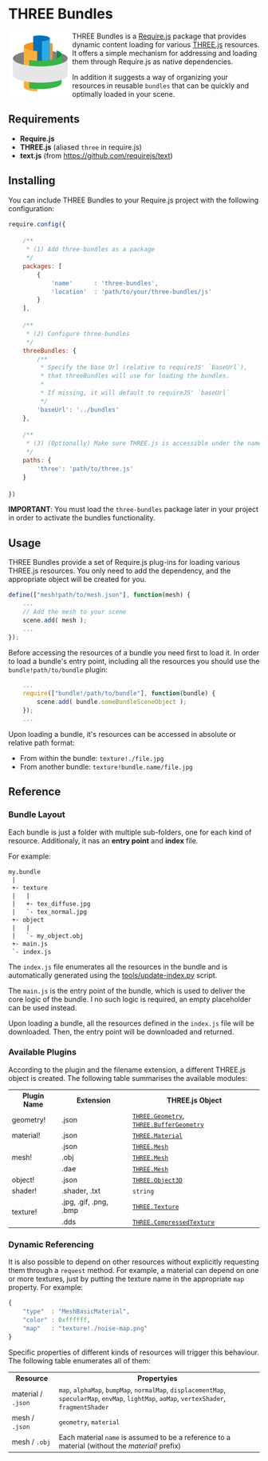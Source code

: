 # THREE Bundles

<img src="https://github.com/wavesoft/three-bundles/raw/master/doc/icon.png" align="left" alt="THREE Bundles" />

THREE Bundles is a [Require.js](http://requirejs.org/) package that provides dynamic content loading for various [THREE.js](http://threejs.org/) resources. It offers a simple mechanism for addressing and loading them through Require.js as native dependencies.

In addition it suggests a way of organizing your resources in reusable `bundles` that can be quickly and optimally loaded in your scene.

## Requirements

 * __Require.js__
 * __THREE.js__ (aliased `three` in require.js)
 * __text.js__ (from https://github.com/requirejs/text)

## Installing 

You can include THREE Bundles to your Require.js project with the following configuration:

```javascript
require.config({

    /**
     * (1) Add three-bundles as a package
     */
    packages: [
        {
            'name'      : 'three-bundles',
            'location'  : 'path/to/your/three-bundles/js'
        }
    ],

    /**
     * (2) Configure three-bundles
     */
    threeBundles: {
        /**
         * Specify the base Url (relative to requireJS' `baseUrl`),
         * that threeBundles will use for loading the bundles.
         *
         * If missing, it will default to requireJS' `baseUrl`
         */
        'baseUrl': '../bundles'
    },

    /**
     * (3) (Optionally) Make sure THREE.js is accessible under the name 'three'
     */
    paths: {
        'three': 'path/to/three.js'
    }

})
```

__IMPORTANT__: You must load the `three-bundles` package later in your project in order to activate the bundles functionality.

## Usage

THREE Bundles provide a set of Require.js plug-ins for loading various THREE.js resources. You only need to add the dependency, and the appropriate object will be created for you.

```javascript
define(["mesh!path/to/mesh.json"], function(mesh) {
    ...
    // Add the mesh to your scene
    scene.add( mesh );
    ...
});
```

Before accessing the resources of a bundle you need first to load it. In order to load a bundle's entry point, including all the resources you should use the `bundle!path/to/bundle` plugin:

```javascript
    ...
    require(["bundle!/path/to/bundle"], function(bundle) {
        scene.add( bundle.someBundleSceneObject );
    });
    ...
```

Upon loading a bundle, it's resources can be accessed in absolute or relative path format:

 * From within the bundle: `texture!./file.jpg`
 * From another bundle: `texture!bundle.name/file.jpg`

## Reference

### Bundle Layout

Each bundle is just a folder with multiple sub-folders, one for each kind of resource. Additionaly, it nas an __entry point__ and __index__ file.

For example:

```
my.bundle
 |
 +- texture
 |   |
 |   +- tex_diffuse.jpg
 |   `- tex_normal.jpg
 +- object
 |   |
 |   `- my_object.obj
 +- main.js
 `- index.js
```

The `index.js` file enumerates all the resources in the bundle and is automatically generated using the [tools/update-index.py](https://github.com/wavesoft/three-bundles/blob/master/tools/update-index.py) script.

The `main.js` is the entry point of the bundle, which is used to deliver the core logic of the bundle. I no such logic is required, an empty placeholder can be used instead.

Upon loading a bundle, all the resources defined in the `index.js` file will be downloaded. Then, the entry point will be downloaded and returned.

### Available Plugins

According to the plugin and the filename extension, a different THREE.js object is created. The following table summarises the available modules:

<table>
    <tr>
        <th>Plugin Name</th>
        <th>Extension</th>
        <th>THREE.js Object</th>
    <tr/>
    <tr>
        <td>geometry!</td>
        <td>.json</td>
        <td>
            <code><a target="_blank" href="http://threejs.org/docs/#Reference/Core/Geometry">THREE.Geometry</a></code>,
            <code><a target="_blank" href="http://threejs.org/docs/#Reference/Core/BufferGeometry">THREE.BufferGeometry</a></code>
        </td>
    </tr>
    <tr>
        <td>material!</td>
        <td>.json</td>
        <td><code><a target="_blank" href="http://threejs.org/docs/#Reference/Materials/Material">THREE.Material</a></code></td>
    </tr>
    <tr>
        <td rowspan="3">mesh!</td>
        <td>.json</td>
        <td><code><a target="_blank" href="http://threejs.org/docs/#Reference/Objects/Mesh">THREE.Mesh</a></code></td>
    </tr>
    <tr>
        <td>.obj</td>
        <td><code><a target="_blank" href="http://threejs.org/docs/#Reference/Objects/Mesh">THREE.Mesh</a></code></td>
    </tr>
    <tr>
        <td>.dae</td>
        <td><code><a target="_blank" href="http://threejs.org/docs/#Reference/Objects/Mesh">THREE.Mesh</a></code></td>
    </tr>
    <tr>
        <td>object!</td>
        <td>.json</td>
        <td><code><a target="_blank" href="http://threejs.org/docs/#Reference/Core/Object3D">THREE.Object3D</a></code></td>
    </tr>
    <tr>
        <td>shader!</td>
        <td>.shader, .txt</td>
        <td><code>string</code></td>
    </tr>
    <tr>
        <td rowspan="2">texture!</td>
        <td>.jpg, .gif, .png, .bmp</td>
        <td><code><a target="_blank" href="http://threejs.org/docs/#Reference/Textures/Texture">THREE.Texture</a></code></td>
    </tr>
    <tr>
        <td>.dds</td>
        <td><code><a target="_blank" href="http://threejs.org/docs/#Reference/Textures/CompressedTexture">THREE.CompressedTexture</a></code></td>
    </tr>
</table>

### Dynamic Referencing

It is also possible to depend on other resources without explicitly requesting them through a `request` method. For example, a material can depend on one or more textures, just by putting the texture name in the appropriate `map` property. For example:

```javascript
{
    "type"  : "MeshBasicMaterial",
    "color" : 0xffffff,
    "map"   : "texture!./noise-map.png"
}
```

Specific properties of different kinds of resources will trigger this behaviour. The following table enumerates all of them:

<table>
    <tr>
        <th>Resource</th>
        <th>Propertyies</th>
    </tr>
    <tr>
        <td>material / <code>.json</code></td>
        <td>
            <code>map</code>,
            <code>alphaMap</code>,
            <code>bumpMap</code>,
            <code>normalMap</code>,
            <code>displacementMap</code>,
            <code>specularMap</code>,
            <code>envMap</code>,
            <code>lightMap</code>,
            <code>aoMap</code>,
            <code>vertexShader</code>,
            <code>fragmentShader</code>
        </td>
    </tr>
    <tr>
        <td>mesh / <code>.json</code></td>
        <td>
            <code>geometry</code>,
            <code>material</code>
        </td>
    </tr>
    <tr>
        <td>mesh / <code>.obj</code></td>
        <td>
            Each material <code>name</code> is assumed to be a reference to a material (without the <em>material!</em> prefix)
        </td>
    </tr>
</table>

